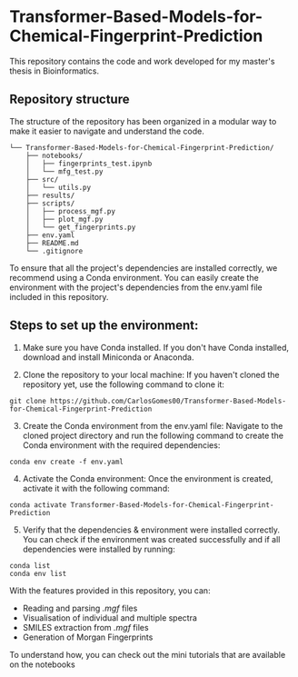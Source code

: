 # Transformer-Based-Models-for-Chemical-Fingerprint-Prediction

This repository contains the code and work developed for my master's thesis in Bioinformatics. 

## Repository structure
The structure of the repository has been organized in a modular way to make it easier to navigate and understand the code.

```
└── Transformer-Based-Models-for-Chemical-Fingerprint-Prediction/               
    ├── notebooks/
    │   ├── fingerprints_test.ipynb
    │   └── mfg_test.py                        
    ├── src/                        
    │   └── utils.py                      
    ├── results/                    
    ├── scripts/                   
    │   ├── process_mgf.py
    │   ├── plot_mgf.py              
    │   └── get_fingerprints.py   
    ├── env.yaml                
    ├── README.md
    └── .gitignore
```

To ensure that all the project's dependencies are installed correctly, we recommend using a Conda environment. 
You can easily create the environment with the project's dependencies from the env.yaml file included in this repository.

## Steps to set up the environment:

1. Make sure you have Conda installed. If you don't have Conda installed, download and install Miniconda or Anaconda.

2. Clone the repository to your local machine: If you haven't cloned the repository yet, use the following command to clone it:

```
git clone https://github.com/CarlosGomes00/Transformer-Based-Models-for-Chemical-Fingerprint-Prediction
```

3. Create the Conda environment from the env.yaml file: Navigate to the cloned project directory and run the following
command to create the Conda environment with the required dependencies:

```
conda env create -f env.yaml
```

4. Activate the Conda environment: Once the environment is created, activate it with the following command:

```
conda activate Transformer-Based-Models-for-Chemical-Fingerprint-Prediction
```

5. Verify that the dependencies & environment were installed correctly.
You can check if the environment was created successfully and if all dependencies were installed by running:

```
conda list
conda env list
```

With the features provided in this repository, you can:
- Reading and parsing *.mgf* files
- Visualisation of individual and multiple spectra
- SMILES extraction from *.mgf* files
- Generation of Morgan Fingerprints

To understand how, you can check out the mini tutorials that are available on the notebooks